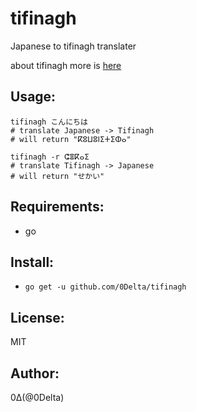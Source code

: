 tifinagh
========

Japanese to tifinagh translater

about tifinagh more is [here][wiki-tifinagh]

Usage:
------
```
tifinagh こんにちは
# translate Japanese -> Tifinagh
# will return "ⴽⵓⵡⵓⵏⵉⵜⵉⵀⴰ"

tifinagh -r ⵛⴻⴽⴰⵉ
# translate Tifinagh -> Japanese
# will return "せかい"
```

Requirements:
-------------
+ go

Install:
--------
+ `go get -u github.com/0Delta/tifinagh`

License:
--------
MIT

Author:
-------
0Δ(@0Delta)

[wiki-tifinagh]:https://ja.wikipedia.org/wiki/%E3%83%86%E3%82%A3%E3%83%95%E3%82%A3%E3%83%8A%E3%82%B0%E6%96%87%E5%AD%97
